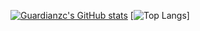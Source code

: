 [![Guardianzc's GitHub stats](https://github-readme-stats.vercel.app/api?username=Guardianzc&theme=ocean_dark&show_icons=true)](https://github.com/anuraghazra/github-readme-stats) [![Top Langs](https://github-readme-stats.vercel.app/api/top-langs/?username=Guardianzc&layout=compact&theme=ocean_dark)]
